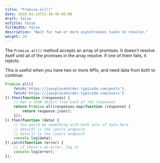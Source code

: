 ```yaml
---
title: "Promise.all()"
date: 2018-01-14T21:38:44-05:00
draft: false
noTitle: false
fullWidth: false
description: "Wait for two or more asynchronous tasks to resolve."
weight: 20
---
```


The `Promise.all()` method accepts an array of promises. It doesn't resolve itself until all of the promises in the array resolve. If one of them fails, it rejects.

This is useful when you have two or more APIs, and need data from both to continue.

```javascript
Promise.all([
	fetch('https://jsonplaceholder.typicode.com/posts'),
	fetch('https://jsonplaceholder.typicode.com/users')
]).then(function (responses) {
	// Get a JSON object from each of the responses
	return Promise.all(responses.map(function (response) {
		return response.json();
	}));
}).then(function (data) {
	// You would do something with both sets of data here
	// data[0] is the /posts endpoint
	// data[1] is the /users endpoint
	console.log(data);
}).catch(function (error) {
	// if there's an error, log it
	console.log(error);
});
```